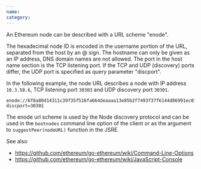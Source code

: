 ```yaml
---
name: 
category: 
---
```


An Ethereum node can be described with a URL scheme "enode".

The hexadecimal node ID is encoded in the username portion of the URL, separated from the host by an @ sign. The hostname can only be given as an IP address, DNS domain names are not allowed. The port
in the host name section is the TCP listening port. If the TCP and UDP (discovery) ports differ, the UDP port is specified as query parameter "discport".

In the following example, the node URL describes a node with IP address `10.3.58.6`, TCP listening port `30303` and UDP discovery port `30301`.

```
enode://6f8a80d14311c39f35f516fa664deaaaa13e85b2f7493f37f6144d86991ec012937307647bd3b9a82abe2974e1407241d54947bbb39763a4cac9f77166ad92a0@10.3.58.6:30303?discport=30301
```

The enode url scheme is used by the Node discovery protocol and can be used in the `bootnodes` command line option of the client or as the argument to `suggestPeer(nodeURL)` function in the JSRE.

See also 
- https://github.com/ethereum/go-ethereum/wiki/Command-Line-Options
- https://github.com/ethereum/go-ethereum/wiki/JavaScript-Console
